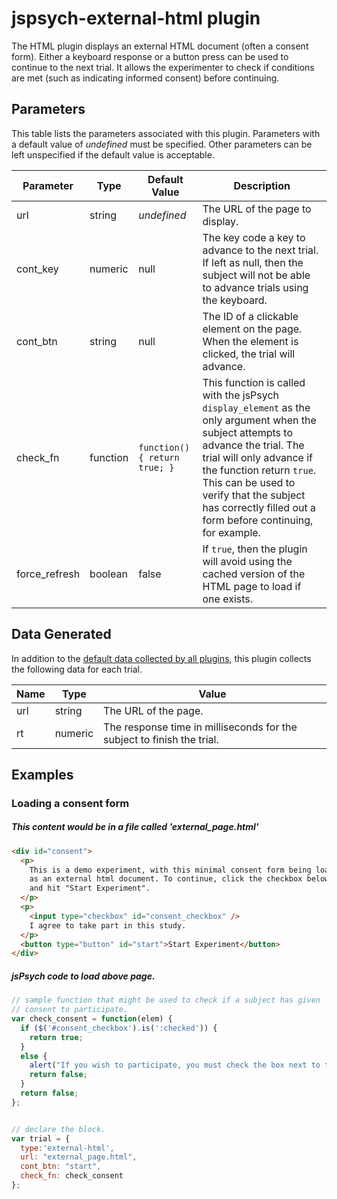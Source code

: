 # jspsych-external-html plugin

The HTML plugin displays an external HTML document (often a consent form). Either a keyboard response or a button press can be used to continue to the next trial. It allows the experimenter to check if conditions are met (such as indicating informed consent) before continuing.

## Parameters

This table lists the parameters associated with this plugin. Parameters with a default value of *undefined* must be specified. Other parameters can be left unspecified if the default value is acceptable.

Parameter | Type | Default Value | Description
----------|------|---------------|------------
url | string | *undefined* | The URL of the page to display.
cont_key | numeric | null | The key code a key to advance to the next trial. If left as null, then the subject will not be able to advance trials using the keyboard.
cont_btn | string | null | The ID of a clickable element on the page. When the element is clicked, the trial will advance.
check_fn | function | `function(){ return true; }` | This function is called with the jsPsych `display_element` as the only argument when the subject attempts to advance the trial. The trial will only advance if the function return `true`. This can be used to verify that the subject has correctly filled out a form before continuing, for example.
force_refresh | boolean | false | If `true`, then the plugin will avoid using the cached version of the HTML page to load if one exists.

## Data Generated

In addition to the [default data collected by all plugins](overview#datacollectedbyplugins), this plugin collects the following data for each trial.

Name | Type | Value
-----|------|------
url | string | The URL of the page.
rt | numeric | The response time in milliseconds for the subject to finish the trial.

## Examples

### Loading a consent form

##### This content would be in a file called 'external_page.html'
```html
<div id="consent">
  <p>
    This is a demo experiment, with this minimal consent form being loaded
    as an external html document. To continue, click the checkbox below
    and hit "Start Experiment".
  </p>
  <p>
    <input type="checkbox" id="consent_checkbox" />
    I agree to take part in this study.
  </p>
  <button type="button" id="start">Start Experiment</button>
</div>
```

##### jsPsych code to load above page.
```javascript
// sample function that might be used to check if a subject has given
// consent to participate.
var check_consent = function(elem) {
  if ($('#consent_checkbox').is(':checked')) {
    return true;
  }
  else {
    alert("If you wish to participate, you must check the box next to the statement 'I agree to participate in this study.'");
    return false;
  }
  return false;
};


// declare the block.
var trial = {
  type:'external-html',
  url: "external_page.html",
  cont_btn: "start",
  check_fn: check_consent
};
```
